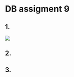# DB assigment 9

## 1.
<img src="https://latex.codecogs.com/svg.latex?offices \bowtie \Pi_{customerName, \, officeCode,\, city}\;(employees \bowtie \rho_{employeeNumber\,/\, salesRepEmployeeNumber}\;(customers))"/>

## 2.

## 3.
